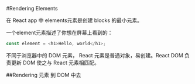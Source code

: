 #Rendering Elements

在 React app 中 elements元素是创建 blocks 的最小元素。

一个element元素描述了你想在屏幕上看到的：
```javascript
const element = <h1>Hello, world</h1>;
```

不同于浏览器中的 DOM 元素， React 元素是普通对象，易创建。React DOM 负责更新 DOM 使之与 React 元素相匹配。


##Rendering 元素  到 DOM 中去
